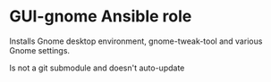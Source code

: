 # GUI-gnome Ansible role

Installs Gnome desktop environment, gnome-tweak-tool and various Gnome settings.

Is not a git submodule and doesn't auto-update

